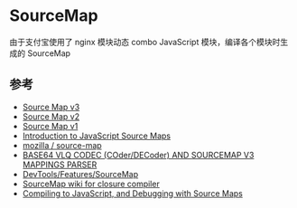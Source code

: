 
# SourceMap

由于支付宝使用了 nginx 模块动态 combo JavaScript 模块，编译各个模块时生成的
SourceMap

## 参考

* [Source Map v3](https://docs.google.com/document/d/1U1RGAehQwRypUTovF1KRlpiOFze0b-_2gc6fAH0KY0k/edit?hl=en_US)
* [Source Map v2](https://docs.google.com/document/d/1xi12LrcqjqIHTtZzrzZKmQ3lbTv9mKrN076UB-j3UZQ/edit?hl=en_US)
* [Source Map v1](https://docs.google.com/a/google.com/document/d/1g6tuP7unEkxUSZwLm4IcLoJn1eNDhEmZLAV2kphdvOY/edit)
* [Introduction to JavaScript Source Maps](http://www.html5rocks.com/en/tutorials/developertools/sourcemaps/)
* [mozilla / source-map](https://github.com/mozilla/source-map)
* [BASE64 VLQ CODEC (COder/DECoder) AND SOURCEMAP V3 MAPPINGS PARSER](http://murzwin.com/base64vlq.html)
* [DevTools/Features/SourceMap](https://wiki.mozilla.org/DevTools/Features/SourceMap)
* [SourceMap wiki for closure compiler](https://code.google.com/p/closure-compiler/wiki/SourceMaps)
* [Compiling to JavaScript, and Debugging with Source Maps](https://hacks.mozilla.org/2013/05/compiling-to-javascript-and-debugging-with-source-maps/)
